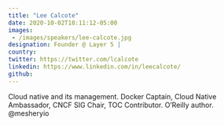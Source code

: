 ```yaml
---
title: "Lee Calcote"
date: 2020-10-02T18:11:12-05:00
images:
 - /images/speakers/lee-calcote.jpg
designation: Founder @ Layer 5 | 
country: 
twitter: https://twitter.com/lcalcote
linkedin: https://www.linkedin.com/in/leecalcote/ 
github: 
---
```


Cloud native and its management. Docker Captain, Cloud Native Ambassador, CNCF SIG Chair, TOC Contributor. O’Reilly author. 
@mesheryio
 
